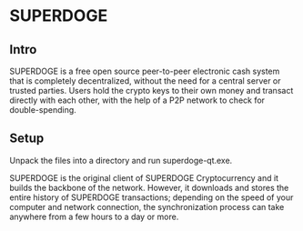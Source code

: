 SUPERDOGE
=====================

Intro
-----
SUPERDOGE is a free open source peer-to-peer electronic cash system that is
completely decentralized, without the need for a central server or trusted
parties.  Users hold the crypto keys to their own money and transact directly
with each other, with the help of a P2P network to check for double-spending.


Setup
-----
Unpack the files into a directory and run superdoge-qt.exe.

SUPERDOGE is the original client of SUPERDOGE Cryptocurrency and it builds the backbone of the network.
However, it downloads and stores the entire history of SUPERDOGE transactions;
depending on the speed of your computer and network connection, the synchronization
process can take anywhere from a few hours to a day or more.
